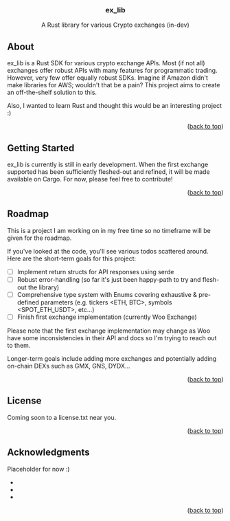 <!-- PROJECT LOGO -->
<br />
<div align="center">

<h3 align="center">ex_lib</h3>

  <p align="center">
    A Rust library for various Crypto exchanges (in-dev)
    <br />
</div>

<!-- ABOUT THE PROJECT -->
## About

ex_lib is a Rust SDK for various crypto exchange APIs.
Most (if not all) exchanges offer robust APIs with many features
for programmatic trading. However, very few offer equally robust SDKs.
Imagine if Amazon didn't make libraries for AWS; wouldn't that be a pain?
This project aims to create an off-the-shelf solution to this.

Also, I wanted to learn Rust and thought this would be an interesting project :)

<p align="right">(<a href="#readme-top">back to top</a>)</p>


<!-- GETTING STARTED -->
## Getting Started

ex_lib is currently is still in early development.
When the first exchange supported has been sufficiently fleshed-out and refined,
it will be made available on Cargo. For now, please feel free to contribute!

<p align="right">(<a href="#readme-top">back to top</a>)</p>


<!-- ROADMAP -->
## Roadmap

This is a project I am working on in my free time so no timeframe
will be given for the roadmap. 

If you've looked at the code, you'll see various todos scattered around.
Here are the short-term goals for this project:

- [ ] Implement return structs for API responses using serde
- [ ] Robust error-handling (so far it's just been happy-path to try and flesh-out the library)
- [ ] Comprehensive type system with Enums covering exhaustive & pre-defined parameters (e.g. tickers <ETH, BTC>, symbols <SPOT_ETH_USDT>, etc...)
- [ ] Finish first exchange implementation (currently Woo Exchange)

Please note that the first exchange implementation may change as Woo have some inconsistencies in their API and docs so I'm trying to reach out
to them.

Longer-term goals include adding more exchanges and potentially adding on-chain DEXs such as GMX, GNS, DYDX...

<p align="right">(<a href="#readme-top">back to top</a>)</p>


<!-- LICENSE -->
## License

Coming soon to a license.txt near you.

<p align="right">(<a href="#readme-top">back to top</a>)</p>


<!-- ACKNOWLEDGMENTS -->
## Acknowledgments

Placeholder for now :)

* []()
* []()
* []()

<p align="right">(<a href="#readme-top">back to top</a>)</p>
